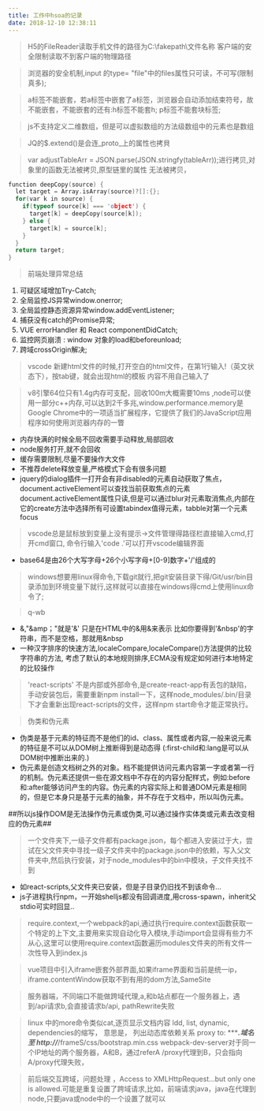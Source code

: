 ```yaml
---
title: 工作中hsoa的记录
date: 2018-12-10 12:38:11
---
```


> H5的FileReader读取手机文件的路径为C:\fakepath\文件名称
 客户端的安全限制读取不到客户端的物理路径

> 浏览器的安全机制,input 的type= "file"中的files属性只可读，不可写(限制真多);

> a标签不能嵌套，若a标签中嵌套了a标签，浏览器会自动添加结束符号，故不能嵌套，不能嵌套的还有:h标签不能套h;
p标签不能套块标签;

> js不支持定义二维数组，但是可以虚拟数组的方法级数组中的元素也是数组

> JQ的$.extend()是会连_proto_上的属性也拷貝

> var adjustTableArr = JSON.parse(JSON.stringfy(tableArr));进行拷贝,对象里的函数无法被拷贝,原型链里的属性
无法被拷贝，
```c
function deepCopy(source) {
  let target = Array.isArray(source)?[]:{};
  for(var k in source) {
    if(typeof source[k] === 'object') {
      target[k] = deepCopy(source[k]);
    } else {
      target[k] = source[k];
    }
  }
  return target;
}
```
> 前端处理异常总结
 1. 可疑区域增加Try-Catch;
 2. 全局监控JS异常window.onerror;
 3. 全局监控静态资源异常window.addEventListener;
 4. 捕获没有catch的Promise异常;
 5. VUE errorHandler 和 React componentDidCatch;
 6. 监控网页崩溃 : window 对象的load和beforeunload;
 7. 跨域crossOrigin解决;

> vscode 新建html文件的时候,打开空白的html文件，在第1行输入!（英文状态下），按tab键，就会出现html的模板
内容不用自己输入了

> v8引擎64位只有1.4g内存可支配，回收100m大概需要10ms
,node可以使用一部分c++内存,可以达到2千多兆,window.performance.memory是Google Chrome中的一项适当扩展程序，它提供了我们的JavaScript应用程序如何使用浏览器内存的一瞥
- 内存快满的时候全局不回收需要手动释放,局部回收
- node服务打开,就不会回收
- 缓存需要限制,尽量不要操作大文件
- 不推荐delete释放变量,严格模式下会有很多问题
- jquery的dialog插件一打开会有非disabled的元素自动获取了焦点，document.activeElement可以查找当前获取焦点的元素
document.activeElement属性只读,但是可以通过blur对元素取消焦点,内部在它的create方法中选择所有可设置tabindex值得元素，tabble对第一个元素focus

> vscode总是鼠标放到变量上没有提示->文件管理得路径栏直接输入cmd,打开cmd窗口, 命令行输入'code .'可以打开vscode编辑界面
- base64是由26个大写字母+26个小写字母+[0-9]数字+'/'组成的

> windows想要用linux得命令,下载git就行,把git安装目录下得/Git/usr/bin目录添加到环境变量下就行,这样就可以直接在windows得cmd上使用linux命令了;

> q-wb
- &amp;,"&amp；"就是'&' 只是在HTML中的&用&amp;来表示
比如你要得到'&nbsp'的字符串，而不是空格，那就用&amp;nbsp
- 一种汉字排序的快速方法,localeCompare,localeCompare()方法提供的比较字符串的方法, 考虑了默认的本地规则排序,ECMA没有规定如何进行本地特定的比较操作

> 'react-scripts' 不是内部或外部命令,是create-react-app有丢包的缺陷，手动安装包后，需要重新npm install一下，这样node_modules/.bin/目录下才会重新出现react-scripts的文件，这样npm start命令才能正常执行。

> 伪类和伪元素
- 伪类是基于元素的特征而不是他们的id、class、属性或者内容,一般来说元素的特征是不可以从DOM树上推断得到是动态得
(:first-child和:lang是可以从DOM树中推断出来的.)
- 伪元素是创造文档树之外的对象。档不能提供访问元素内容第一字或者第一行的机制。伪元素还提供一些在源文档中不存在的内容分配样式，例如:before和:after能够访问产生的内容。伪元素的内容实际上和普通DOM元素是相同的，但是它本身只是基于元素的抽象，并不存在于文档中，所以叫伪元素。

##所以js操作DOM是无法操作伪元素或伪类,可以通过操作实体类或元素去改变相应的伪元素##

> 一个文件夹下,一级子文件都有package.json，每个都进入安装过于大，尝试在父文件夹中寻找一级子文件夹中的package.json中的依赖，写入父文件夹中,然后执行安装，对于node_modules中的bin中模块，子文件夹找不到
- 如react-scripts,父文件夹已安装，但是子目录仍旧找不到该命令...
- js子进程执行npm，一开始shelljs都没有回调进度,用cross-spawn，inherit父stdio可实时回显..

> require.context,一个webpack的api,通过执行require.context函数获取一个特定的上下文,主要用来实现自动化导入模块,手动import会显得有些力不从心,这里可以使用require.context函数遍历modules文件夹的所有文件一次性导入到index.js

> vue项目中引入iframe嵌套外部界面,如果iframe界面和当前是统一ip，iframe.contentWindow获取不到有用的dom方法,SameSite

> 服务器端，不同端口不能做跨域代理,a,和b站点都在一个服务器上，遇到/api请求b,会直接请求b/api, pathRewrite失败

> linux 中的more命令类似cat,逐页显示文档内容
> ldd, list, dynamic, dependencies的缩写， 意思是， 列出动态库依赖关系
> proxy to: ******.域名 至 http://***/frameS/css/bootstrap.min.css
webpack-dev-server对于同一个IP地址的两个服务器，A和B，通过referA  /proxy代理到B，只会指向 A/proxy代理失败，

> 前后端交互跨域，问题处理 ，Access to XMLHttpRequest...but only one is allowed.可能是重复设置了跨域请求,比如，前端请求java，java在代理到node,只要java或node中的一个设置了就可以